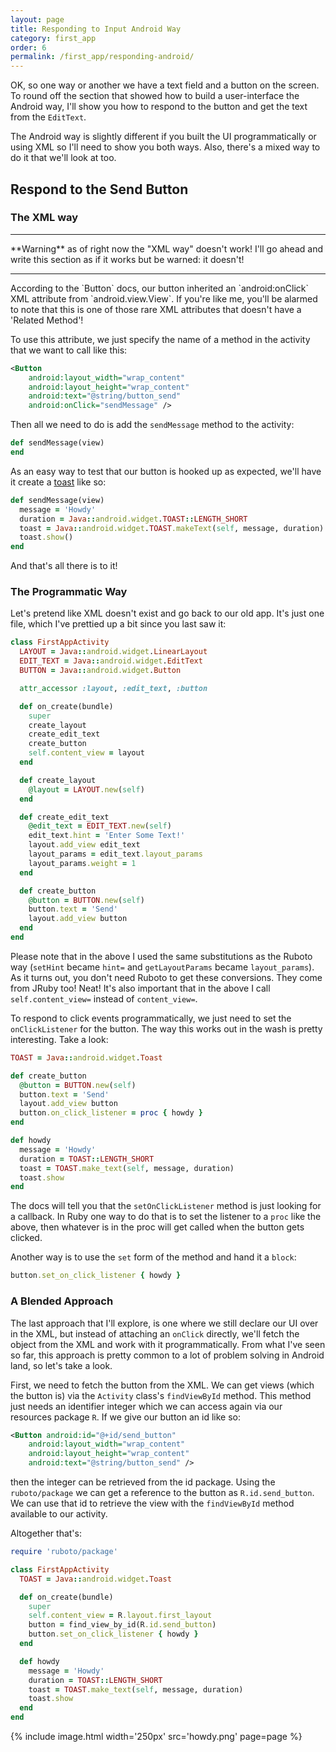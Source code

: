 ```yaml
---
layout: page
title: Responding to Input Android Way
category: first_app
order: 6
permalink: /first_app/responding-android/
---
```


OK, so one way or another we have a text field and a button on the screen. To round off the section that showed how to build a user-interface the Android way, I'll show you how to respond to the button and get the text from the `EditText`.

The Android way is slightly different if you built the UI programmatically or using XML so I'll need to show you both ways. Also, there's a mixed way to do it that we'll look at too.

## Respond to the Send Button

### The XML way
<hr>
**Warning** as of right now the "XML way" doesn't work!
I'll go ahead and write this section as if it works but be warned: it doesn't!
<hr>
According to the `Button` docs, our button inherited an `android:onClick` XML attribute from `android.view.View`. If you're like me, you'll be alarmed to note that this is one of those rare XML attributes that doesn't have a 'Related Method'!

To use this attribute, we just specify the name of a method in the activity that we want to call like this:

```xml
<Button
    android:layout_width="wrap_content"
    android:layout_height="wrap_content"
    android:text="@string/button_send"
    android:onClick="sendMessage" />
```

Then all we need to do is add the `sendMessage` method to the activity:

```ruby
def sendMessage(view)
end
```

As an easy way to test that our button is hooked up as expected, we'll have it create a [toast](http://developer.android.com/guide/topics/ui/notifiers/toasts.html) like so:

```ruby
def sendMessage(view)
  message = 'Howdy'
  duration = Java::android.widget.TOAST::LENGTH_SHORT
  toast = Java::android.widget.TOAST.makeText(self, message, duration)
  toast.show()
end
```

And that's all there is to it!

### The Programmatic Way

Let's pretend like XML doesn't exist and go back to our old app. It's just one file, which I've prettied up a bit since you last saw it:

```ruby
class FirstAppActivity
  LAYOUT = Java::android.widget.LinearLayout
  EDIT_TEXT = Java::android.widget.EditText
  BUTTON = Java::android.widget.Button

  attr_accessor :layout, :edit_text, :button

  def on_create(bundle)
    super
    create_layout
    create_edit_text
    create_button
    self.content_view = layout
  end

  def create_layout
    @layout = LAYOUT.new(self)
  end

  def create_edit_text
    @edit_text = EDIT_TEXT.new(self)
    edit_text.hint = 'Enter Some Text!'
    layout.add_view edit_text
    layout_params = edit_text.layout_params
    layout_params.weight = 1
  end

  def create_button
    @button = BUTTON.new(self)
    button.text = 'Send'
    layout.add_view button
  end
end
```

Please note that in the above I used the same substitutions as the Ruboto way (`setHint` became `hint=` and `getLayoutParams` became `layout_params`). As it turns out, you don't need Ruboto to get these conversions. They come from JRuby too! Neat! It's also important that in the above I call `self.content_view=` instead of `content_view=`.

To respond to click events programmatically, we just need to set the `onClickListener` for the button. The way this works out in the wash is pretty interesting. Take a look:

```ruby
TOAST = Java::android.widget.Toast

def create_button
  @button = BUTTON.new(self)
  button.text = 'Send'
  layout.add_view button
  button.on_click_listener = proc { howdy }
end

def howdy
  message = 'Howdy'
  duration = TOAST::LENGTH_SHORT
  toast = TOAST.make_text(self, message, duration)
  toast.show
end
```

The docs will tell you that the `setOnClickListener` method is just looking for a callback. In Ruby one way to do that is to set the listener to a `proc` like the above, then whatever is in the proc will get called when the button gets clicked.

Another way is to use the `set` form of the method and hand it a `block`:

```ruby
button.set_on_click_listener { howdy }
```

### A Blended Approach

The last approach that I'll explore, is one where we still declare our UI over in the XML, but instead of attaching an `onClick` directly, we'll fetch the object from the XML and work with it programmatically. From what I've seen so far, this approach is pretty common to a lot of problem solving in Android land, so let's take a look.

First, we need to fetch the button from the XML. We can get views (which the button is) via the `Activity` class's `findViewById` method. This method just needs an identifier integer which we can access again via our resources package `R`. If we give our button an id like so:

```xml
<Button android:id="@+id/send_button"
    android:layout_width="wrap_content"
    android:layout_height="wrap_content"
    android:text="@string/button_send" />
```

then the integer can be retrieved from the id package. Using the `ruboto/package` we can get a reference to the button as `R.id.send_button`. We can use that id to retrieve the view with the `findViewById` method available to our activity.

Altogether that's:

```ruby
require 'ruboto/package'

class FirstAppActivity
  TOAST = Java::android.widget.Toast

  def on_create(bundle)
    super
    self.content_view = R.layout.first_layout
    button = find_view_by_id(R.id.send_button)
    button.set_on_click_listener { howdy }
  end

  def howdy
    message = 'Howdy'
    duration = TOAST::LENGTH_SHORT
    toast = TOAST.make_text(self, message, duration)
    toast.show
  end
end
```

{% include image.html width='250px' src='howdy.png' page=page %}
